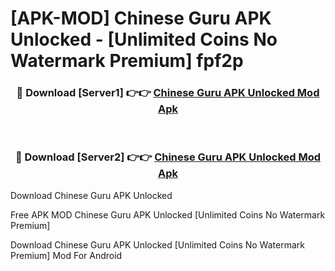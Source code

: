 # [APK-MOD] Chinese Guru APK Unlocked - [Unlimited Coins No Watermark Premium] fpf2p



<div align="center">
<h3>🔴 Download [Server1] 👉👉 <a href="https://momento.my/?title=Chinese_Guru_APK_Unlocked">Chinese Guru APK Unlocked Mod Apk</a></h3><br>

<h3>🔴 Download [Server2] 👉👉 <a href="https://momento.my/?title=Chinese_Guru_APK_Unlocked">Chinese Guru APK Unlocked Mod Apk</a></h3>
</div>



Download Chinese Guru APK Unlocked 

Free APK MOD Chinese Guru APK Unlocked [Unlimited Coins No Watermark Premium]

Download Chinese Guru APK Unlocked [Unlimited Coins No Watermark Premium] Mod For Android
